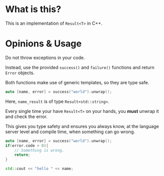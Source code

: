 # What is this?

This is an implementation of `Result<T>` in C++.

# Opinions & Usage

Do not throw exceptions in your code.

Instead, use the provided `success()` and `failure()` functions and return `Error` objects.

Both functions make use of generic templates, so they are type safe.

```c++
auto [name, error] = success("world").unwrap();
```

Here, `name_result` is of type `Result<std::string>`.

Every single time your have `Result<T>` on your hands, you **must** unwrap it and check the error.

This gives you type safety and ensures you always know, at the language server level and compile time, when something can go wrong.

```c++
auto [name, error] = success("world").unwrap();
if(error.code > 0){
    // Something is wrong.
    return;
}

std::cout << "hello " << name;
```